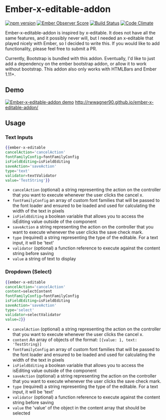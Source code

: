 # Ember-x-editable-addon

[![npm version](https://badge.fury.io/js/ember-x-editable-addon.svg)](https://badge.fury.io/js/ember-x-editable-addon)
[![Ember Observer Score](http://emberobserver.com/badges/ember-x-editable-addon.svg)](http://emberobserver.com/addons/ember-x-editable-addon)
[![Build Status](https://travis-ci.org/rwwagner90/ember-x-editable-addon.svg?branch=master)](https://travis-ci.org/rwwagner90/ember-x-editable-addon)
[![Code Climate](https://codeclimate.com/github/rwwagner90/ember-x-editable-addon/badges/gpa.svg)](https://codeclimate.com/github/rwwagner90/ember-x-editable-addon)

Ember-x-editable-addon is inspired by x-editable. It does not have all the same features, and it possibly never will, but I needed an x-editable that played nicely with Ember, so I decided to write this. If you would like to add functionality, please feel free to submit a PR.

Currently, Bootstrap is bundled with this addon. Eventually, I'd like to just add a dependency on the ember bootstrap addon, or allow it to work without bootstrap. This addon also only works with HTMLBars and Ember 1.11+.

## Demo
[![Ember-x-editable-addon demo](http://i.imgur.com/6vVQp6s.png)](http://rwwagner90.github.io/ember-x-editable-addon/)
http://rwwagner90.github.io/ember-x-editable-addon/

## Usage
### Text Inputs
```hbs
{{ember-x-editable
cancelAction='cancelAction'
fontFamilyConfig=fontFamilyConfig
isFieldEditing=isFieldEditing
saveAction='saveAction'
type='text'
validator=textValidator
value='TestString'}}
```
- ```cancelAction``` (optional) a string representing the action on the controller that you want to execute whenever the user clicks the cancel x.
- ```fontFamilyConfig``` an array of custom font families that will be passed to the font loader and ensured to be loaded and used for calculating the width of the text in pixels
- ```isFieldEditing``` a boolean variable that allows you to access the isEditing value outside of the component
- ```saveAction``` a string representing the action on the controller that you want to execute whenever the user clicks the save check mark.
- ```type``` (required) a string representing the type of the editable. For a text input, it will be 'text'
- ```validator``` (optional) a function reference to execute against the content string before saving
- ```value``` a string of text to display 

### Dropdown (Select)
```hbs
{{ember-x-editable
cancelAction='cancelAction'
content=selectContent
fontFamilyConfig=fontFamilyConfig
isFieldEditing=isFieldEditing
saveAction='saveAction'
type='select'
validator=selectValidator
value=2}}
```
- ```cancelAction``` (optional) a string representing the action on the controller that you want to execute whenever the user clicks the cancel x.
- ```content``` An array of objects of the format: ```[{value: 1, text: 'TestString}]``` 
- ```fontFamilyConfig``` an array of custom font families that will be passed to the font loader and ensured to be loaded and used for calculating the width of the text in pixels
- ```isFieldEditing``` a boolean variable that allows you to access the isEditing value outside of the component
- ```saveAction``` (optional) a string representing the action on the controller that you want to execute whenever the user clicks the save check mark.
- ```type``` (required) a string representing the type of the editable. For a text input, it will be 'text'
- ```validator``` (optional) a function reference to execute against the content string before saving
- ```value``` the 'value' of the object in the content array that should be selected

